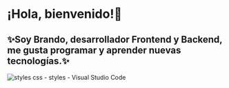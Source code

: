 # ¡Hola, bienvenido!👋
## ✨Soy Brando, desarrollador Frontend y Backend, me gusta programar y aprender nuevas tecnologías.✨

![styles css - styles - Visual Studio Code](https://user-images.githubusercontent.com/47580383/130386614-1502d207-b256-4751-aa55-b445a1a1d528.jpg)



<!--
**JoseBrando/JoseBrando** is a ✨ _special_ ✨ repository because its `README.md` (this file) appears on your GitHub profile.

Here are some ideas to get you started:

- 🔭 I’m currently working on ...
- 🌱 I’m currently learning ...
- 👯 I’m looking to collaborate on ...
- 🤔 I’m looking for help with ...
- 💬 Ask me about ...
- 📫 How to reach me: ...
- 😄 Pronouns: ...
- ⚡ Fun fact: ...
-->
